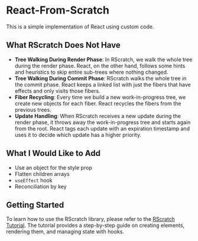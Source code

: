 # React-From-Scratch

This is a simple implementation of React using custom code.

## What RScratch Does Not Have

- **Tree Walking During Render Phase**: In RScratch, we walk the whole tree during the render phase. React, on the other hand, follows some hints and heuristics to skip entire sub-trees where nothing changed.
- **Tree Walking During Commit Phase**: RScratch walks the whole tree in the commit phase. React keeps a linked list with just the fibers that have effects and only visits those fibers.
- **Fiber Recycling**: Every time we build a new work-in-progress tree, we create new objects for each fiber. React recycles the fibers from the previous trees.
- **Update Handling**: When RScratch receives a new update during the render phase, it throws away the work-in-progress tree and starts again from the root. React tags each update with an expiration timestamp and uses it to decide which update has a higher priority.

## What I Would Like to Add

- Use an object for the style prop
- Flatten children arrays
- `useEffect` hook
- Reconciliation by key

## Getting Started

To learn how to use the RScratch library, please refer to the [RScratch Tutorial](RScratchTutorial.md). The tutorial provides a step-by-step guide on creating elements, rendering them, and managing state with hooks.